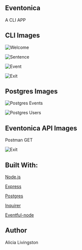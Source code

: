 ## Eventonica
A CLI APP

## CLI Images

![Welcome](/EventonicaImages/Welcome.png)

![Sentence](/EventonicaImages/Sentence.png)

![Event](/EventonicaImages/Event.png)

![Exit](/EventonicaImages/Exit.png)

## Postgres Images

![Postgres Events](/EventonicaImages/Events.png)

![Postgres Users](/EventonicaImages/Users.png)

## Eventonica API Images
Postman GET

![Exit](/EventonicaImages/Exit.png)


## Built With:

[Node.js](https://nodejs.org/en/)

[Express](https://expressjs.com) 

[Postgres](https://expressjs.com) 

[Inquirer](https://www.npmjs.com/package/inquirer) 

[Eventful-node](https://www.npmjs.com/package/eventful-node) 

## Author

Alicia Livingston





